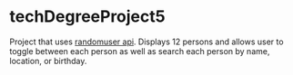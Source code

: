 # techDegreeProject5
Project that uses <a target="_blank" href="https://randomuser.me/documentation">randomuser api<a/>. Displays 12 persons and allows user to toggle between each person as well as search each person by name, location, or birthday.
